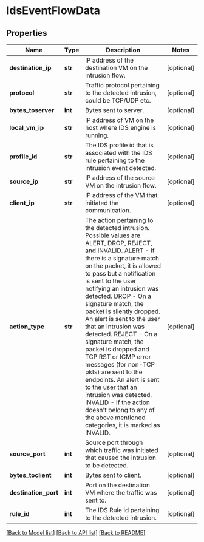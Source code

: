 # IdsEventFlowData

## Properties
Name | Type | Description | Notes
------------ | ------------- | ------------- | -------------
**destination_ip** | **str** | IP address of the destination VM on the intrusion flow. | [optional] 
**protocol** | **str** | Traffic protocol pertaining to the detected intrusion, could be TCP/UDP etc. | [optional] 
**bytes_toserver** | **int** | Bytes sent to server. | [optional] 
**local_vm_ip** | **str** | IP address of VM on the host where IDS engine is running. | [optional] 
**profile_id** | **str** | The IDS profile id that is associated with the IDS rule pertaining to the intrusion event detected. | [optional] 
**source_ip** | **str** | IP address of the source VM on the intrusion flow. | [optional] 
**client_ip** | **str** | IP address of the VM that initiated the communication. | [optional] 
**action_type** | **str** | The action pertaining to the detected intrusion. Possible values are ALERT, DROP, REJECT, and INVALID. ALERT - If there is a signature match on the packet, it is allowed to pass but a notification is sent to the user notifying an intrusion was detected. DROP - On a signature match, the packet is silently dropped. An alert is sent to the user that an intrusion was detected. REJECT - On a signature match, the packet is dropped and TCP RST or ICMP error messages (for non-TCP pkts) are sent to the endpoints. An alert is sent to the user that an intrusion was detected. INVALID - If the action doesn&#x27;t belong to any of the above mentioned categories, it is marked as INVALID. | [optional] 
**source_port** | **int** | Source port through which traffic was initiated that caused the intrusion to be detected. | [optional] 
**bytes_toclient** | **int** | Bytes sent to client. | [optional] 
**destination_port** | **int** | Port on the destination VM where the traffic was sent to. | [optional] 
**rule_id** | **int** | The IDS Rule id pertaining to the detected intrusion. | [optional] 

[[Back to Model list]](../README.md#documentation-for-models) [[Back to API list]](../README.md#documentation-for-api-endpoints) [[Back to README]](../README.md)

